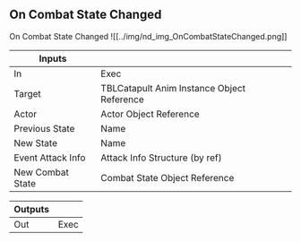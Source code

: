 ## On Combat State Changed
On Combat State Changed
![[../img/nd_img_OnCombatStateChanged.png]]

|Inputs||
|--|--|
| In | Exec |
| Target | TBLCatapult Anim Instance Object Reference |
| Actor | Actor Object Reference |
| Previous State | Name |
| New State | Name |
| Event Attack Info | Attack Info Structure (by ref) |
| New Combat State | Combat State Object Reference |

|Outputs||
|--|--|
| Out | Exec |
